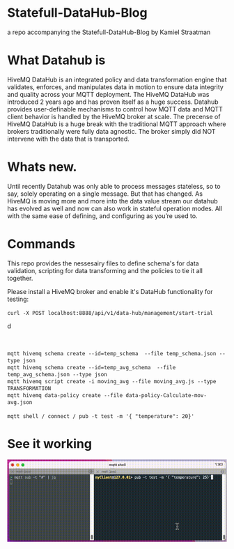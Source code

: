# Statefull-DataHub-Blog

a repo accompanying the Statefull-DataHub-Blog by Kamiel Straatman

# What Datahub is

HiveMQ DataHub  is an integrated policy and data transformation engine that validates, enforces, and manipulates data in motion to ensure data integrity and quality across your MQTT deployment. The HiveMQ DataHub was introduced 2 years ago and has proven itself as a huge success. Datahub provides user-definable mechanisms to control how MQTT data and MQTT client behavior is handled by the HiveMQ broker at scale. The precense of HiveMQ DataHub  is a huge break with the traditional MQTT approach where brokers traditionally were fully data agnostic. The broker simply did NOT intervene with the data that is transported.

# Whats new.

Until recently Datahub was only able to process messages stateless, so to say, solely operating  on a single message. But that has changed. As HiveMQ is moving more and more into the data value stream our datahub has evolved as well and now can also work in stateful operation modes. All with the same ease of defining, and configuring as you’re used to.


# Commands

This repo provides the nessesairy files to define schema's for data validation, scripting for data transforming and the policies to tie it all together.

Please install a HiveMQ broker and enable it's DataHub functionality for testing:

`curl -X POST localhost:8888/api/v1/data-hub/management/start-trial`

d

```


mqtt hivemq schema create --id=temp_schema  --file temp_schema.json --type json
mqtt hivemq schema create --id=temp_avg_schema  --file temp_avg_schema.json --type json
mqtt hivemq script create -i moving_avg --file moving_avg.js --type TRANSFORMATION
mqtt hivemq data-policy create --file data-policy-Calculate-mov-avg.json                                    

mqtt shell / connect / pub -t test -m '{ "temperature": 20}'

```

# See it working

![](assets/20250502_110115_Mov-avg-v2.gif)
